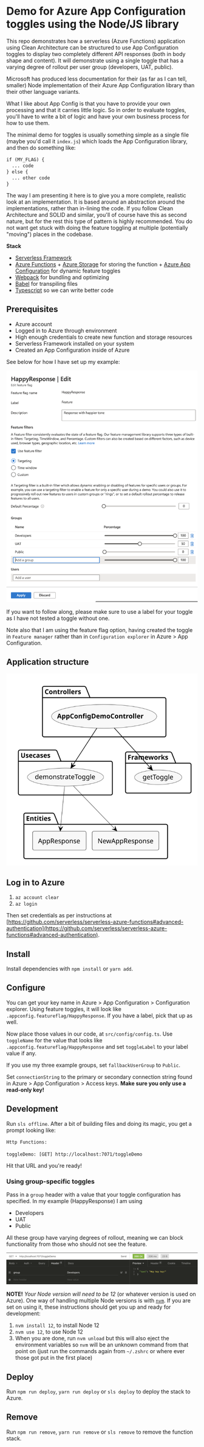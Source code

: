 # Demo for Azure App Configuration toggles using the Node/JS library

This repo demonstrates how a serverless (Azure Functions) application using Clean Architecture can be structured to use App Configuration toggles to display two completely different API responses (both in body shape and content). It will demonstrate using a single toggle that has a varying degree of rollout per user group (developers, UAT, public).

Microsoft has produced less documentation for their (as far as I can tell, smaller) Node implementation of their Azure App Configuration library than their other language variants.

What I like about App Config is that you have to provide your own processing and that it carries little logic. So in order to evaluate toggles, you'll have to write a bit of logic and have your own business process for how to use them.

The minimal demo for toggles is usually something simple as a single file (maybe you'd call it `index.js`) which loads the App Configuration library, and then do something like:

```
if (MY_FLAG) {
  ... code
} else {
  ... other code
}
```

The way I am presenting it here is to give you a more complete, realistic look at an implementation. It is based around an abstraction around the implementations, rather than in-lining the code. If you follow Clean Architecture and SOLID and similar, you'll of course have this as second nature, but for the rest this type of pattern is highly recommended. You do not want get stuck with doing the feature toggling at multiple (potentially "moving") places in the codebase.

**Stack**

- [Serverless Framework](https://www.serverless.com)
- [Azure Functions](https://azure.microsoft.com/en-us/services/functions/) + [Azure Storage](https://azure.microsoft.com/en-us/services/storage/) for storing the function + [Azure App Configuration](https://azure.microsoft.com/en-us/services/app-configuration/) for dynamic feature toggles
- [Webpack](https://webpack.js.org) for bundling and optimizing
- [Babel](https://babeljs.io) for transpiling files
- [Typescript](https://www.typescriptlang.org) so we can write better code

## Prerequisites

- Azure account
- Logged in to Azure through environment
- High enough credentials to create new function and storage resources
- Serverless Framework installed on your system
- Created an App Configuration inside of Azure

See below for how I have set up my example:

![Example App Configuration toggle](docs/example-appconfig-toggle.png 'Example App Configuration toggle')

If you want to follow along, please make sure to use a label for your toggle as I have not tested a toggle without one.

Note also that I am using the feature flag option, having created the toggle in `Feature manager` rather than in `Configuration explorer` in Azure > App Configuration.

## Application structure

![Arkit application structure map](arkit.svg 'Arkit application structure map')

## Log in to Azure

1. `az account clear`
2. `az login`

Then set credentials as per instructions at [https://github.com/serverless/serverless-azure-functions#advanced-authentication](https://github.com/serverless/serverless-azure-functions#advanced-authentication).

## Install

Install dependencies with `npm install` or `yarn add`.

## Configure

You can get your key name in Azure > App Configuration > Configuration explorer. Using feature toggles, it will look like `.appconfig.featureflag/HappyResponse`. If you have a label, pick that up as well.

Now place those values in our code, at `src/config/config.ts`. Use `toggleName` for the value that looks like `.appconfig.featureflag/HappyResponse` and set `toggleLabel` to your label value if any.

If you use my three example groups, set `fallbackUserGroup` to `Public`.

Set `connectionString` to the primary or secondary connection string found in Azure > App Configuration > Access keys. **Make sure you only use a read-only key!**

## Development

Run `sls offline`. After a bit of building files and doing its magic, you get a prompt looking like:

```
Http Functions:

toggleDemo: [GET] http://localhost:7071/toggleDemo
```

Hit that URL and you're ready!

### Using group-specific toggles

Pass in a `group` header with a value that your toggle configuration has specified. In my example (HappyResponse) I am using

- Developers
- UAT
- Public

All these group have varying degrees of rollout, meaning we can block functionality from those who should not see the feature.

![Using the API with a group](docs/request-with-group.png 'Using the API with a group')

**NOTE!**
_Your Node version will need to be 12_ (or whatever version is used on Azure). One way of handling multiple Node versions is with [`nvm`](https://github.com/nvm-sh/nvm). If you are set on using it, these instructions should get you up and ready for development:

1. `nvm install 12`, to install Node 12
2. `nvm use 12`, to use Node 12
3. When you are done, run `nvm unload` but this will also eject the environment variables so `nvm` will be an unknown command from that point on (just run the commands again from `~/.zshrc` or where ever those got put in the first place)

## Deploy

Run `npm run deploy`, `yarn run deploy` or `sls deploy` to deploy the stack to Azure.

## Remove

Run `npm run remove`, `yarn run remove` or `sls remove` to remove the function stack.
